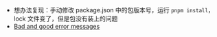 - 想办法复现：手动修改 package.json 中的包版本号，运行 `pnpm install`，lock 文件变了，但是包没有装上的问题
- [Bad and good error messages](https://twitter.com/MarcoWorms/status/1582382100564451330)